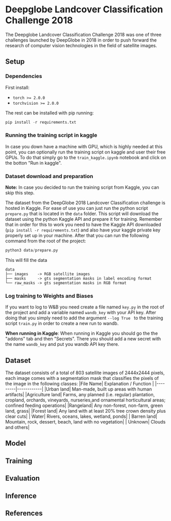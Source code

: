 # **Deepglobe Landcover Classification Challenge 2018**

The Deepglobe Landcover Classification Challenge 2018 was one of three challenges launched by DeepGlobe in 2018 in order to push forward the research of computer vision technologies in the field of satellite images. 

## Setup

### Dependencies

First install: 
- `torch >= 2.0.0`
- `torchvision >= 2.0.0`

The rest can be installed with pip running:
```python
pip install -r requirements.txt
```

### Running the training script in kaggle

In case you down have a machine with GPU, which is highly needed at this point, you can optionally run the training script on kaggle and user their free GPUs. To do that simply go to the `train_kaggle.ipynb` notebook and click on the botton "Run in kaggle".

### Dataset download and preparation

**Note:** In case you decided to run the training script from Kaggle, you can skip this step.

The dataset from the DeepGlobe 2018 Landcover Classification challenge is hosted in Kaggle. For ease of use you can just run the python script `prepare.py` that is located in the `data` folder. This script will download the dataset using the python Kaggle API and prepare it for training. Remember that in order for this to work you need to have the Kaggle API downloaded (`pip install -r requirements.txt`) and also have your kaggle private key properly set up in your machine. After that you can run the following command from the root of the project:
```python
python3 data/prepare.py
```
This will fill the data 
```
data
├── images    -> RGB satellite images
├── masks     -> gts segmentation masks in label encoding format 
└── raw_masks -> gts segmentation masks in RGB format 
```


### Log training to Weights and Biases

If you want to log to W&B you need create a file named `key.py` in the root of the project and  add a variable named `wandb_key` with your API key.
After doing that you simply need to add the argument `--log True ` to the training script `train.py` in order to create a new run to wandb.

**When running in Kaggle**: When running in Kaggle you should go the the "addons" tab and then "Secrets". There you should add a new secret with the name `wandb_key` and put you wandb API key there.


## Dataset

The dataset consists of a total of 803 satellite images of 2444x2444 pixels, each image comes with a segmentation mask that classifies the pixels of the image in the following classes: 
|File Name| Explanation / Function |
|---------|------------|
|Urban land| Man-made, built up areas with human artifacts|
|Agriculture land| Farms, any planned (i.e. regular) plantation, cropland, orchards, vineyards, nurseries,and ornamental horticultural areas; confined feeding operations|
|Rangeland| Any non-forest, non-farm, green land, grass|
|Forest land| Any land with at least 20% tree crown density plus clear cuts|
| Water| Rivers, oceans, lakes, wetland, ponds|
| Barren land| Mountain, rock, dessert, beach, land with no vegetation|
| Unknown| Clouds and others|

## Model
## Training
## Evaluation
## Inference
## References